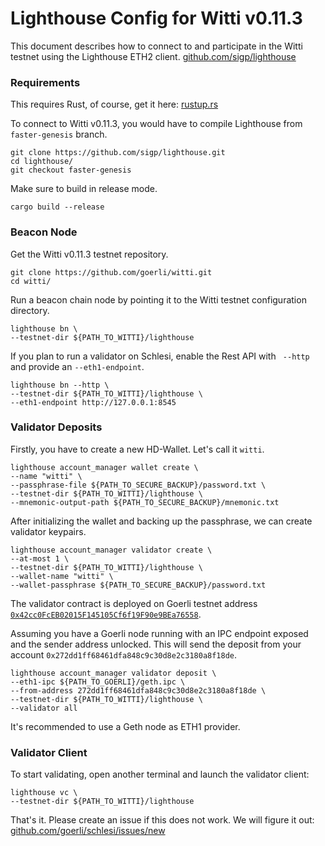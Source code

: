 # Lighthouse Config for Witti v0.11.3
This document describes how to connect to and participate in the Witti testnet using the Lighthouse ETH2 client. [github.com/sigp/lighthouse](https://github.com/sigp/lighthouse)

### Requirements
This requires Rust, of course, get it here: [rustup.rs](https://rustup.rs/)

To connect to Witti v0.11.3, you would have to compile Lighthouse from `faster-genesis` branch.
```
git clone https://github.com/sigp/lighthouse.git
cd lighthouse/
git checkout faster-genesis
```

Make sure to build in release mode.
```
cargo build --release
```

### Beacon Node
Get the Witti v0.11.3 testnet repository.
```
git clone https://github.com/goerli/witti.git
cd witti/
```

Run a beacon chain node by pointing it to the Witti testnet configuration directory.
```
lighthouse bn \
--testnet-dir ${PATH_TO_WITTI}/lighthouse
```

If you plan to run a validator on Schlesi, enable the Rest API with ` --http` and provide an `--eth1-endpoint`.
```
lighthouse bn --http \
--testnet-dir ${PATH_TO_WITTI}/lighthouse \
--eth1-endpoint http://127.0.0.1:8545
```

### Validator Deposits
Firstly, you have to create a new HD-Wallet. Let's call it `witti`.
```
lighthouse account_manager wallet create \
--name "witti" \
--passphrase-file ${PATH_TO_SECURE_BACKUP}/password.txt \
--testnet-dir ${PATH_TO_WITTI}/lighthouse \
--mnemonic-output-path ${PATH_TO_SECURE_BACKUP}/mnemonic.txt
```

After initializing the wallet and backing up the passphrase, we can create validator keypairs.
```
lighthouse account_manager validator create \
--at-most 1 \
--testnet-dir ${PATH_TO_WITTI}/lighthouse \
--wallet-name "witti" \
--wallet-passphrase ${PATH_TO_SECURE_BACKUP}/password.txt
```

The validator contract is deployed on Goerli testnet address [`0x42cc0FcEB02015F145105Cf6f19F90e9BEa76558`](https://goerli.etherscan.io/address/0x42cc0FcEB02015F145105Cf6f19F90e9BEa76558).

Assuming you have a Goerli node running with an IPC endpoint exposed and the sender address unlocked. This will send the deposit from your account `0x272dd1ff68461dfa848c9c30d8e2c3180a8f18de`.
```
lighthouse account_manager validator deposit \
--eth1-ipc ${PATH_TO_GOERLI}/geth.ipc \
--from-address 272dd1ff68461dfa848c9c30d8e2c3180a8f18de \
--testnet-dir ${PATH_TO_WITTI}/lighthouse \
--validator all
```

It's recommended to use a Geth node as ETH1 provider.

### Validator Client
To start validating, open another terminal and launch the validator client:

```
lighthouse vc \
--testnet-dir ${PATH_TO_WITTI}/lighthouse
```

That's it. Please create an issue if this does not work. We will figure it out: [github.com/goerli/schlesi/issues/new](https://github.com/goerli/schlesi/issues/new)
